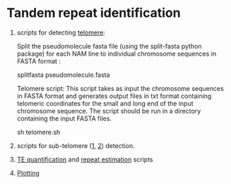 # Tandem repeat identification

1. scripts for detecting [telomere](tandemrepeat-quantification/scripts/telomere.sh):
   
   Split the pseudomolecule fasta file (using the split-fasta python package) for each NAM line to individual chromosome sequences in FASTA format : 
  
   splitfasta pseudomolecule.fasta

   Telomere script: This script takes as input the chromosome sequences in FASTA format and generates output files in txt format containing telomeric coordinates      for the small and long end of the input chromosome sequence. The script should be run in a directory containing the input FASTA files. 
   
   sh telomere.sh

2. scripts for sub-telomere ([1](tandemrepeat-quantification/scripts/subtelomeres_clusters.sh), [2](tandemrepeat-quantification/scripts/subtelomeres_blast.sh)) detection.
3. [TE quantification](tandemrepeat-quantification/scripts/TE_quantification.sh) and [repeat estimation](tandemrepeat-quantification/scripts/illumina_repeat_estimation.sh) scripts
4. [Plotting](tandemrepeat-quantification/scripts/stacked_barplot.R)
